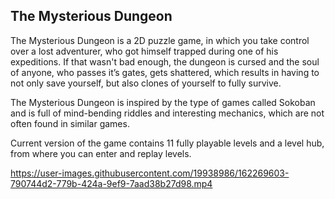 ## The Mysterious Dungeon

The Mysterious Dungeon is a 2D puzzle game, in which you take control over a lost adventurer, who got himself trapped during one of his expeditions. If that wasn't bad enough, the dungeon is cursed and the soul of anyone, who passes it’s gates, gets shattered, which results in having to not only save yourself, but also clones of yourself to fully survive.

The Mysterious Dungeon is inspired by the type of games called Sokoban and is full of mind-bending riddles and interesting mechanics, which are not often found in similar games.

Current version of the game contains 11 fully playable levels and a level hub, from where you can enter and replay levels.


https://user-images.githubusercontent.com/19938986/162269603-790744d2-779b-424a-9ef9-7aad38b27d98.mp4

